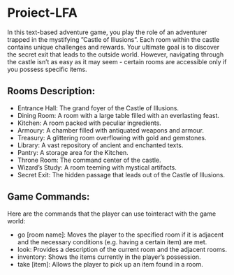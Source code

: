 # Proiect-LFA
 In this text-based adventure game, you play the role of an adventurer trapped in the mystifying ”Castle of Illusions”. Each room within the castle contains unique challenges and rewards. Your ultimate goal is to discover the secret exit that leads to the outside world. However, navigating through the castle isn’t as easy as it may seem - certain rooms are accessible only if you possess specific items.
## Rooms Description:
- Entrance Hall: The grand foyer of the Castle of Illusions.
- Dining Room: A room with a large table filled with an everlasting feast.
- Kitchen: A room packed with peculiar ingredients.
- Armoury: A chamber filled with antiquated weapons and armour.
- Treasury: A glittering room overflowing with gold and gemstones.
- Library: A vast repository of ancient and enchanted texts.
- Pantry: A storage area for the Kitchen.
- Throne Room: The command center of the castle.
- Wizard’s Study: A room teeming with mystical artifacts.
- Secret Exit: The hidden passage that leads out of the Castle of Illusions.
## Game Commands: 
Here are the commands that the player can use tointeract with the game world:
- go [room name]: Moves the player to the specified room if it is adjacent and the necessary conditions (e.g. having a certain item) are met.
- look: Provides a description of the current room and the adjacent rooms.
- inventory: Shows the items currently in the player’s possession.
- take [item]: Allows the player to pick up an item found in a room.
